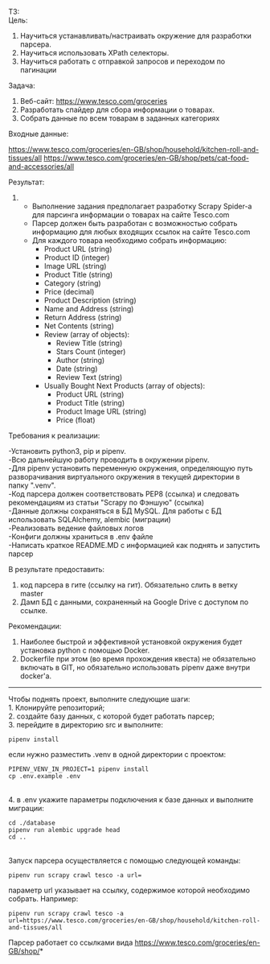 ТЗ: <br>
Цель: 

1. Научиться устанавливать/настраивать окружение для разработки парсера.
2. Научиться использовать XPath селекторы.
3. Научиться работать с отправкой запросов и переходом по пагинации

Задача: 

1. Веб-сайт: https://www.tesco.com/groceries
2. Разработать спайдер для сбора информации о товарах.
3. Собрать данные по всем товарам в заданных категориях

Входные данные:

https://www.tesco.com/groceries/en-GB/shop/household/kitchen-roll-and-tissues/all
https://www.tesco.com/groceries/en-GB/shop/pets/cat-food-and-accessories/all

Результат:

1. - Выполнение задания предполагает разработку Scrapy Spider-а для парсинга информации о товарах на сайте Tesco.com
   - Парсер должен быть разработан с возможностью собрать информацию для любых входящих ссылок на сайте Tesco.com
   - Для каждого товара необходимо собрать информацию:
     - Product URL (string)
     - Product ID (integer)
     - Image URL (string)
     - Product Title (string)
     - Category (string)
     - Price (decimal)
     - Product Description (string)
     - Name and Address (string)
     - Return Address (string)
     - Net Contents (string)
     - Review (array of objects):
       - Review Title (string)
       - Stars Count (integer)
       - Author (string)
       - Date (string)
       - Review Text (string)
     - Usually Bought Next Products (array of objects):
       - Product URL (string)
       - Product Title (string)
       - Product Image URL (string)
       - Price (float)


Требования к реализации:

-Установить python3, pip и pipenv.<br>
-Всю дальнейшую работу проводить в окружении pipenv.<br>
-Для pipenv установить переменную окружения, определяющую путь разворачивания виртуального окружения в текущей директории в папку ".venv".<br>
-Код парсера должен соответствовать PEP8 (ссылка) и следовать рекомендациям из статьи "Scrapy по Фэншую" (ссылка)<br>
-Данные должны сохраняться в БД MySQL. Для работы с БД использовать SQLAlchemy, alembic (миграции)<br>
-Реализовать ведение файловых логов<br>
-Конфиги должны храниться в .env файле<br>
-Написать краткое README.MD с информацией как поднять и запустить парсер<br>

В результате предоставить:


1. код парсера в гите (ссылку на гит). Обязательно слить в ветку master
2. Дамп БД с данными, сохраненный на Google Drive с доступом по ссылке.

Рекомендации:

1. Наиболее быстрой и эффективной установкой окружения будет установка python с помощью Docker. 
2. Dockerfile при этом (во время прохождения квеста) не обязательно включать  в GIT, но обязательно использовать pipenv даже внутри docker'a.
<hr>
Чтобы поднять проект, выполните следующие шаги:<br>
1. Клонируйте репозиторий; <br>
2. создайте базу данных, с которой будет работать парсер; <br>
3. перейдите в директорию src и выполните:

```console
pipenv install
```

если нужно разместить .venv в одной директории с проектом:

```console
PIPENV_VENV_IN_PROJECT=1 pipenv install
cp .env.example .env
```
<br>
4. в .env укажите параметры подключения к базе данных и выполните миграции:

```console
cd ./database
pipenv run alembic upgrade head
cd ..
```
<br>
Запуск парсера осуществляется с помощью следующей команды:

```console
pipenv run scrapy crawl tesco -a url=
```
параметр url указывает на ссылку, содержимое которой необходимо собрать. Например:

```console
pipenv run scrapy crawl tesco -a url=https://www.tesco.com/groceries/en-GB/shop/household/kitchen-roll-and-tissues/all 
```

Парсер работает со ссылками вида https://www.tesco.com/groceries/en-GB/shop/*
